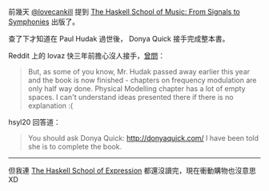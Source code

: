 前幾天 [@lovecankill][lovecankill-twitter] 提到 [The Haskell School of Music: From Signals to Symphonies][school-of-music] 出版了。

查了下才知道在 Paul Hudak 過世後， Donya Quick 接手完成整本書。

Reddit 上的 lovaz 快三年前擔心沒人接手，[曾問][lovaz-3pt3dg]：

> But, as some of you know, Mr. Hudak passed away earlier this year and the book is now finished - chapters on frequency modulation are only half way done. Physical Modelling chapter has a lot of empty spaces. I can't understand ideas presented there if there is no explanation :(

hsyl20 回答道：

> You should ask Donya Quick: http://donyaquick.com/ I have been told she is to complete the book.

---

但我連 [The Haskell School of Expression][school-of-expression] 都還沒讀完，現在衝動購物也沒意思 XD

[lovecankill-twitter]: https://twitter.com/lovecankill
[school-of-music]: http://euterpea.com/haskell-school-of-music/
[lovaz-3pt3dg]: https://www.reddit.com/r/haskell/comments/3pt3dg/continuation_of_haskell_school_of_music_by_paul/
[school-of-expression]: ./2017-11-24-school-of-expression
